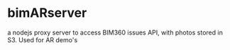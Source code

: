 # bimARserver
a nodejs proxy server to access BIM360 issues API, with photos stored in S3.  Used for AR demo's

